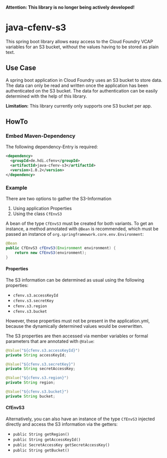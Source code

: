 __Attention: This library is no longer being actively developed!__

# java-cfenv-s3

This spring boot library allows easy access to the Cloud Foundry VCAP variables for an S3 bucket, without the values having to be stored as plain text.

## Use Case

A spring boot application in Cloud Foundry uses an S3 bucket to store data. The data can only be read and written once the application has been authenticated on the S3 bucket. The data for authentication can be easily determined with the help of this library.

**Limitation:** This library currently only supports one S3 bucket per app.

## HowTo

### Embed Maven-Dependency

The following dependency-Entry is required:

```xml
<dependency>
  <groupId>de.hdi.cfenv</groupId>
  <artifactId>java-cfenv-s3</artifactId>
  <version>1.0.2</version>
</dependency>
```

### Example

There are two options to gather the S3-Information

1. Using application Properties
2. Using the class ```CfEnvS3```

A bean of the type ```CfEnvS3``` must be created for both variants. To get an instance, a method annotated with ```@Bean``` is recommended, which must be passed an instance of ```org.springframework.core.env.Environment```:

```java
@Bean
public CfEnvS3 cfEnvS3(Environment environment) {
	return new CfEnvS3(environment);
}
```

#### Properties

The S3 information can be determined as usual using the following properties:

- ```cfenv.s3.accessKeyId```
- ```cfenv.s3.secretKey```
- ```cfenv.s3.region```
- ```cfenv.s3.bucket```

However, these properties must not be present in the application.yml, because the dynamically determined values ​​would be overwritten.

The S3 properties are then accessed via member variables or formal parameters that are annotated with ```@Value```:

```java
@Value("${cfenv.s3.accessKeyId}")
private String accessKeyId;

@Value("${cfenv.s3.secretKey}")
private String secretAccessKey;

@Value("${cfenv.s3.region}")
private String region;

@Value("${cfenv.s3.bucket}")
private String bucket;
```

#### CfEnvS3

Alternatively, you can also have an instance of the type ```CfEnvS3``` injected directly and access the S3 information via the getters:

- ```public String getRegion()```
- ```public String getAccessKeyId()```
- ```public SecretAccessKey getSecretAccessKey()```
- ```public String getBucket()```
